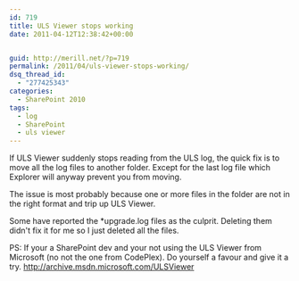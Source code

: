 ```yaml
---
id: 719
title: ULS Viewer stops working
date: 2011-04-12T12:38:42+00:00


guid: http://merill.net/?p=719
permalink: /2011/04/uls-viewer-stops-working/
dsq_thread_id:
  - "277425343"
categories:
  - SharePoint 2010
tags:
  - log
  - SharePoint
  - uls viewer
---
```

If ULS Viewer suddenly stops reading from the ULS log, the quick fix is to move all the log files to another folder. Except for the last log file which Explorer will anyway prevent you from moving.

The issue is most probably because one or more files in the folder are not in the right format and trip up ULS Viewer. 

Some have reported the *upgrade.log files as the culprit. Deleting them didn't fix it for me so I just deleted all the files.

PS: If your a SharePoint dev and your not using the ULS Viewer from Microsoft (no not the one from CodePlex). Do yourself a favour and give it a try.
<a href="http://archive.msdn.microsoft.com/ULSViewer">http://archive.msdn.microsoft.com/ULSViewer</a>